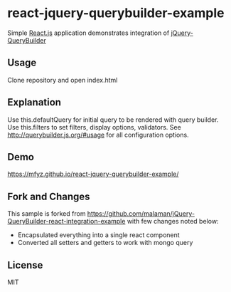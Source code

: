 # react-jquery-querybuilder-example
Simple [React.js](https://facebook.github.io/react/) application demonstrates integration of [jQuery-QueryBuilder](https://github.com/mistic100/jQuery-QueryBuilder)

## Usage
Clone repository and open index.html

## Explanation
Use this.defaultQuery for initial query to be rendered with query builder.
Use this.filters to set filters, display options, validators. See http://querybuilder.js.org/#usage for all configuration options.

## Demo
https://mfyz.github.io/react-jquery-querybuilder-example/

## Fork and Changes
This sample is forked from https://github.com/malaman/jQuery-QueryBuilder-react-integration-example with few changes noted below:
- Encapsulated everything into a single react component
- Converted all setters and getters to work with mongo query

## License
MIT
